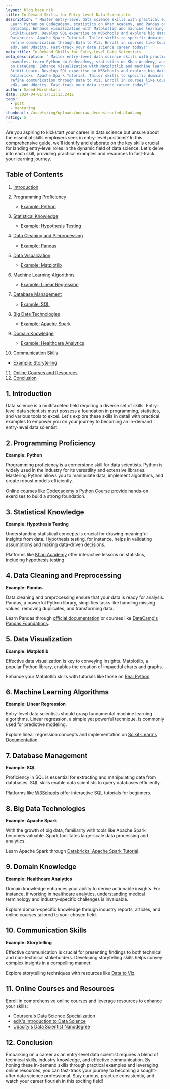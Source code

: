 ```yaml
---
layout: blog_base.njk
title: In-Demand Skills for Entry-Level Data Scientists
description: " Master entry-level data science skills with practical examples.
  Learn Python on Codecademy, statistics on Khan Academy, and Pandas on
  DataCamp. Enhance visualization with Matplotlib and machine learning with
  Scikit-Learn. Develop SQL expertise on W3Schools and explore big data with
  Databricks' Apache Spark Tutorial. Tailor skills to specific domains and
  refine communication through Data to Viz. Enroll in courses like Coursera,
  edX, and Udacity. Fast-track your data science career today!"
meta_title: In-Demand Skills for Entry-Level Data Scientists
meta_description: " Master entry-level data science skills with practical
  examples. Learn Python on Codecademy, statistics on Khan Academy, and Pandas
  on DataCamp. Enhance visualization with Matplotlib and machine learning with
  Scikit-Learn. Develop SQL expertise on W3Schools and explore big data with
  Databricks' Apache Spark Tutorial. Tailor skills to specific domains and
  refine communication through Data to Viz. Enroll in courses like Coursera,
  edX, and Udacity. Fast-track your data science career today!"
author: Saeed Mirshekari
date: 2024-04-01T17:11:13.241Z
tags:
  - post
  - mentoring
thumbnail: /assets/img/uploads/undraw_deconstructed_alud.png
rating: 5
---
```

Are you aspiring to kickstart your career in data science but unsure about the essential skills employers seek in entry-level positions? In this comprehensive guide, we'll identify and elaborate on the key skills crucial for landing entry-level roles in the dynamic field of data science. Let's delve into each skill, providing practical examples and resources to fast-track your learning journey.

## Table of Contents

1. [Introduction](#introduction)
2. [Programming Proficiency](#programming-proficiency)

   * [Example: Python](#example-python)
3. [Statistical Knowledge](#statistical-knowledge)

   * [Example: Hypothesis Testing](#example-hypothesis-testing)
4. [Data Cleaning and Preprocessing](#data-cleaning-and-preprocessing)

   * [Example: Pandas](#example-pandas)
5. [Data Visualization](#data-visualization)

   * [Example: Matplotlib](#example-matplotlib)
6. [Machine Learning Algorithms](#machine-learning-algorithms)

   * [Example: Linear Regression](#example-linear-regression)
7. [Database Management](#database-management)

   * [Example: SQL](#example-sql)
8. [Big Data Technologies](#big-data-technologies)

   * [Example: Apache Spark](#example-apache-spark)
9. [Domain Knowledge](#domain-knowledge)

   * [Example: Healthcare Analytics](#example-healthcare-analytics)
10. [Communication Skills](#communication-skills)

* [Example: Storytelling](#example-storytelling)

11. [Online Courses and Resources](#online-courses-and-resources)
12. [Conclusion](#conclusion)

## 1. Introduction

Data science is a multifaceted field requiring a diverse set of skills. Entry-level data scientists must possess a foundation in programming, statistics, and various tools to excel. Let's explore these skills in detail with practical examples to empower you on your journey to becoming an in-demand entry-level data scientist.

## 2. Programming Proficiency

**Example: Python**

Programming proficiency is a cornerstone skill for data scientists. Python is widely used in the industry for its versatility and extensive libraries. Mastering Python allows you to manipulate data, implement algorithms, and create robust models efficiently.

Online courses like [Codecademy's Python Course](https://www.codecademy.com/learn/learn-python) provide hands-on exercises to build a strong foundation.

## 3. Statistical Knowledge

**Example: Hypothesis Testing**

Understanding statistical concepts is crucial for drawing meaningful insights from data. Hypothesis testing, for instance, helps in validating assumptions and making data-driven decisions.

Platforms like [Khan Academy](https://www.khanacademy.org/math/statistics-probability) offer interactive lessons on statistics, including hypothesis testing.

## 4. Data Cleaning and Preprocessing

**Example: Pandas**

Data cleaning and preprocessing ensure that your data is ready for analysis. Pandas, a powerful Python library, simplifies tasks like handling missing values, removing duplicates, and transforming data.

Learn Pandas through [official documentation](https://pandas.pydata.org/pandas-docs/stable/user_guide/10min.html) or courses like [DataCamp's Pandas Foundations](https://www.datacamp.com/courses/pandas-foundations).

## 5. Data Visualization

**Example: Matplotlib**

Effective data visualization is key to conveying insights. Matplotlib, a popular Python library, enables the creation of impactful charts and graphs.

Enhance your Matplotlib skills with tutorials like those on [Real Python](https://realpython.com/tutorials/visualization/).

## 6. Machine Learning Algorithms

**Example: Linear Regression**

Entry-level data scientists should grasp fundamental machine learning algorithms. Linear regression, a simple yet powerful technique, is commonly used for predictive modeling.

Explore linear regression concepts and implementation on [Scikit-Learn's Documentation](https://scikit-learn.org/stable/modules/linear_model.html).

## 7. Database Management

**Example: SQL**

Proficiency in SQL is essential for extracting and manipulating data from databases. SQL skills enable data scientists to query databases efficiently.

Platforms like [W3Schools](https://www.w3schools.com/sql/) offer interactive SQL tutorials for beginners.

## 8. Big Data Technologies

**Example: Apache Spark**

With the growth of big data, familiarity with tools like Apache Spark becomes valuable. Spark facilitates large-scale data processing and analytics.

Learn Apache Spark through [Databricks' Apache Spark Tutorial](https://databricks.com/spark/getting-started-with-apache-spark).

## 9. Domain Knowledge

**Example: Healthcare Analytics**

Domain knowledge enhances your ability to derive actionable insights. For instance, if working in healthcare analytics, understanding medical terminology and industry-specific challenges is invaluable.

Explore domain-specific knowledge through industry reports, articles, and online courses tailored to your chosen field.

## 10. Communication Skills

**Example: Storytelling**

Effective communication is crucial for presenting findings to both technical and non-technical stakeholders. Developing storytelling skills helps convey complex insights in a compelling manner.

Explore storytelling techniques with resources like [Data to Viz](https://www.data-to-viz.com/).

## 11. Online Courses and Resources

Enroll in comprehensive online courses and leverage resources to enhance your skills:

* [Coursera's Data Science Specialization](https://www.coursera.org/specializations/jhu-data-science)
* [edX's Introduction to Data Science](https://www.edx.org/professional-certificate/introduction-to-data-science)
* [Udacity's Data Scientist Nanodegree](https://www.udacity.com/course/data-scientist-nanodegree--nd025)

## 12. Conclusion

Embarking on a career as an entry-level data scientist requires a blend of technical skills, industry knowledge, and effective communication. By honing these in-demand skills through practical examples and leveraging online resources, you can fast-track your journey to becoming a sought-after data science professional. Stay curious, practice consistently, and watch your career flourish in this exciting field!